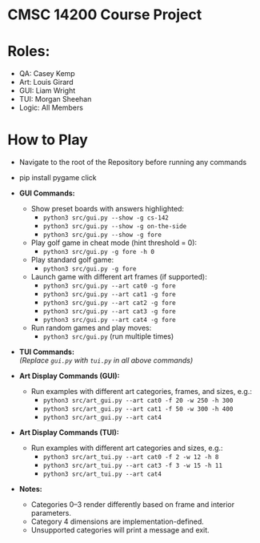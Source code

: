 # CMSC 14200 Course Project 

# Roles:
- QA: Casey Kemp
- Art: Louis Girard
- GUI: Liam Wright
- TUI: Morgan Sheehan
- Logic: All Members

# How to Play

- Navigate to the root of the Repository before running any commands
- pip install pygame click

- **GUI Commands:**
  - Show preset boards with answers highlighted:
    - `python3 src/gui.py --show -g cs-142`
    - `python3 src/gui.py --show -g on-the-side`
    - `python3 src/gui.py --show -g fore`
  - Play golf game in cheat mode (hint threshold = 0):
    - `python3 src/gui.py -g fore -h 0`
  - Play standard golf game:
    - `python3 src/gui.py -g fore`
  - Launch game with different art frames (if supported):
    - `python3 src/gui.py --art cat0 -g fore`
    - `python3 src/gui.py --art cat1 -g fore`
    - `python3 src/gui.py --art cat2 -g fore`
    - `python3 src/gui.py --art cat3 -g fore`
    - `python3 src/gui.py --art cat4 -g fore`
  - Run random games and play moves:
    - `python3 src/gui.py` (run multiple times)

- **TUI Commands:**  
  *(Replace `gui.py` with `tui.py` in all above commands)*

- **Art Display Commands (GUI):**
  - Run examples with different art categories, frames, and sizes, e.g.:
    - `python3 src/art_gui.py --art cat0 -f 20 -w 250 -h 300`
    - `python3 src/art_gui.py --art cat1 -f 50 -w 300 -h 400`
    - `python3 src/art_gui.py --art cat4`
  
- **Art Display Commands (TUI):**
  - Run examples with different art categories and sizes, e.g.:
    - `python3 src/art_tui.py --art cat0 -f 2 -w 12 -h 8`
    - `python3 src/art_tui.py --art cat3 -f 3 -w 15 -h 11`
    - `python3 src/art_tui.py --art cat4`

- **Notes:**
  - Categories 0–3 render differently based on frame and interior parameters.
  - Category 4 dimensions are implementation-defined.
  - Unsupported categories will print a message and exit.
